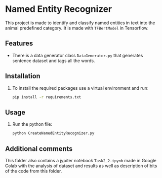 # Named Entity Recognizer

This project is made to identify and classify named entities in text into the animal predefined category. It is made with ```TFBertModel``` in Tensorflow.

## Features

- There is a data generator class ```DataGenerator.py``` that generates sentence dataset and tags all the words.

## Installation

1. To install the required packages use a virtual environment and run:
    ```sh
    pip install -r requirements.txt
    ```

## Usage

1. Run the python file:
    ```sh
    python CreateNamedEntityRecognizer.py
    ```

## Additional comments

This folder also contains a jypiter notebook ```Task2_2.ipynb``` made in Google Colab with the analysis of dataset and results as well as description of bits of the code from this folder.
